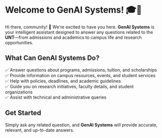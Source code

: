 # Welcome to GenAI Systems! 🎓🤖

Hi there, community! 👋 We're excited to have you here. **GenAI Systems** is your intelligent assistant designed to answer any questions related to the **UNT**—from admissions and academics to campus life and research opportunities.

## What Can GenAI Systems Do?

✅ Answer questions about programs, admissions, tuition, and scholarships  
✅ Provide information on campus resources, events, and student services  
✅ Help with policies, deadlines, and academic guidelines  
✅ Guide you on research initiatives, faculty details, and student organizations  
✅ Assist with technical and administrative queries

## Get Started

Simply ask any related question, and **GenAI Systems** will provide accurate, relevant, and up-to-date answers.
